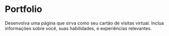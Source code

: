 # Portfolio
Desenvolva uma página que sirva como seu cartão de visitas virtual. Inclua informações sobre você, suas habilidades, e experiências relevantes.
